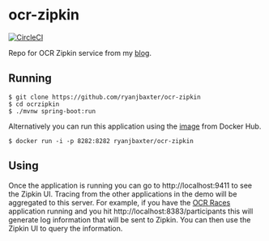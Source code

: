 # ocr-zipkin
[![CircleCI](https://circleci.com/gh/ryanjbaxter/ocr-zipkin.svg?style=svg)](https://circleci.com/gh/ryanjbaxter/ocr-zipkin)

Repo for OCR Zipkin service from my [blog](http://ryanjbaxter.com).

## Running

```
$ git clone https://github.com/ryanjbaxter/ocr-zipkin
$ cd ocrzipkin
$ ./mvnw spring-boot:run
```

Alternatively you can run this application using the [image](https://hub.docker.com/r/ryanjbaxter/ocr-zipkin/) from Docker Hub.

```
$ docker run -i -p 8282:8282 ryanjbaxter/ocr-zipkin
```

## Using
Once the application is running you can go to http://localhost:9411 to see the Zipkin UI.  Tracing from the other applications
in the demo will be aggregated to this server.  For example, if you have the [OCR Races]() application running and you hit
http://localhost:8383/participants this will generate log information that will be sent to Zipkin.  You can then use
the Zipkin UI to query the information.
